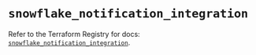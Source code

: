 # `snowflake_notification_integration`

Refer to the Terraform Registry for docs: [`snowflake_notification_integration`](https://registry.terraform.io/providers/snowflakedb/snowflake/2.2.0/docs/resources/notification_integration).
